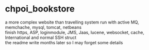 # chpoi_bookstore
a more complex website than travelling system
run with active MQ, memchache, mysql, tomcat, netbeans\
finish https, ASP, loginmodule, JMS, Jaas, lucene, websocket, cache, International and normal SSH struct\
the readme write months later so I may forget some details
